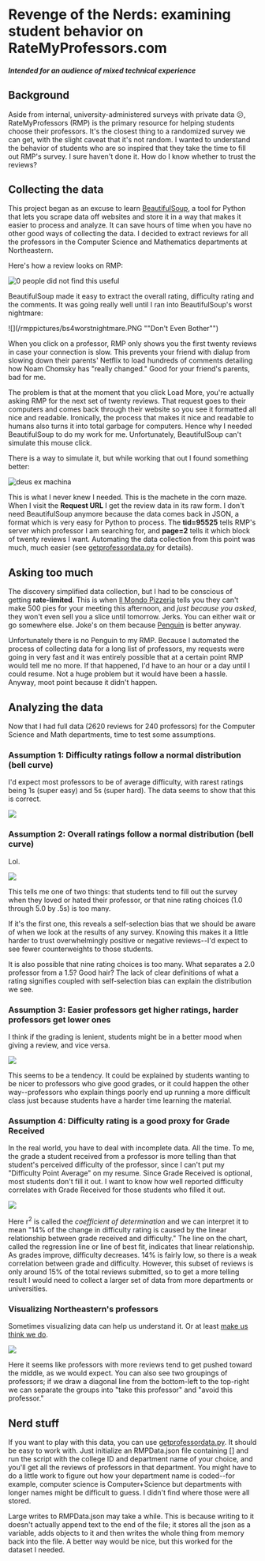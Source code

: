 # Revenge of the Nerds: examining student behavior on RateMyProfessors.com
##### Intended for an audience of mixed technical experience

## Background
Aside from internal, university-administered surveys with private data :confused:, RateMyProfessors (RMP) is the primary resource for helping students choose their professors. It's the closest thing to a randomized survey we can get, with the slight caveat that it's not random. I wanted to understand the behavior of students who are so inspired that they take the time to fill out RMP's survey. I sure haven't done it. How do I know whether to trust the reviews?

## Collecting the data
This project began as an excuse to learn [BeautifulSoup](https://www.crummy.com/software/BeautifulSoup/bs4/doc/), a tool for Python that lets you scrape data off websites and store it in a way that makes it easier to process and analyze. It can save hours of time when you have no other good ways of collecting the data. I decided to extract reviews for all the professors in the Computer Science and Mathematics departments at Northeastern.

Here's how a review looks on RMP:

![](/rmppictures/olin.PNG "0 people did not find this useful")

BeautifulSoup made it easy to extract the overall rating, difficulty rating and the comments. It was going really well until I ran into BeautifulSoup's worst nightmare:

![](/rmppictures/bs4worstnightmare.PNG ""Don't Even Bother"")

When you click on a professor, RMP only shows you the first twenty reviews in case your connection is slow. This prevents your friend with dialup from slowing down their parents' Netflix to load hundreds of comments detailing how Noam Chomsky has "really changed." Good for your friend's parents, bad for me.

The problem is that at the moment that you click Load More, you're actually asking RMP for the next set of twenty reviews. That request goes to their computers and comes back through their website so you see it formatted all nice and readable. Ironically, the process that makes it nice and readable to humans also turns it into total garbage for computers. Hence why I needed BeautifulSoup to do my work for me. Unfortunately, BeautifulSoup can't simulate this mouse click.

There is a way to simulate it, but while working that out I found something better:

![](/rmppictures/thankfully.PNG "deus ex machina")

This is what I never knew I needed. This is the machete in the corn maze. When I visit the **Request URL** I get the review data in its raw form. I don't need BeautifulSoup anymore because the data comes back in JSON, a format which is very easy for Python to process. The **tid=95525** tells RMP's server which professor I am searching for, and **page=2** tells it which block of twenty reviews I want. Automating the data collection from this point was much, much easier (see [getprofessordata.py](/getprofessordata.py) for details).

## Asking too much
The discovery simplified data collection, but I had to be conscious of getting **rate-limited**. This is when [Il Mondo Pizzeria](http://www.ilmondopizza.com/index.php) tells you they can't make 500 pies for your meeting this afternoon, and *just because you asked*, they won't even sell you a slice until tomorrow. Jerks. You can either wait or go somewhere else. Joke's on them because [Penguin](http://www.thepenguinpizza.com) is better anyway.

Unfortunately there is no Penguin to my RMP. Because I automated the process of collecting data for a long list of professors, my requests were going in very fast and it was entirely possible that at a certain point RMP would tell me no more. If that happened, I'd have to an hour or a day until I could resume. Not a huge problem but it would have been a hassle. Anyway, moot point because it didn't happen.

## Analyzing the data
Now that I had full data (2620 reviews for 240 professors) for the Computer Science and Math departments, time to test some assumptions.

### Assumption 1: Difficulty ratings follow a normal distribution (bell curve)
I'd expect most professors to be of average difficulty, with rarest ratings being 1s (super easy) and 5s (super hard). The data seems to show that this is correct.

![](/rmppictures/difficultycounts.png "")

### Assumption 2: Overall ratings follow a normal distribution (bell curve)
Lol.

![](/rmppictures/overallcounts.png "")

This tells me one of two things: that students tend to fill out the survey when they loved or hated their professor, or that nine rating choices (1.0 through 5.0 by .5s) is too many.

If it's the first one, this reveals a self-selection bias that we should be aware of when we look at the results of any survey. Knowing this makes it a little harder to trust overwhelmingly positive or negative reviews--I'd expect to see fewer counterweights to those students.

It is also possible that nine rating choices is too many. What separates a 2.0 professor from a 1.5? Good hair? The lack of clear definitions of what a rating signifies coupled with self-selection bias can explain the distribution we see.

### Assumption 3: Easier professors get higher ratings, harder professors get lower ones
I think if the grading is lenient, students might be in a better mood when giving a review, and vice versa.

![](/rmppictures/ratingpairs.png "")

This seems to be a tendency. It could be explained by students wanting to be nicer to professors who give good grades, or it could happen the other way--professors who explain things poorly end up running a more difficult class just because students have a harder time learning the material.

### Assumption 4: Difficulty rating is a good proxy for Grade Received
In the real world, you have to deal with incomplete data. All the time. To me, the grade a student received from a professor is more telling than that student's perceived difficulty of the professor, since I can't put my "Difficulty Point Average" on my resume. Since Grade Received is optional, most students don't fill it out. I want to know how well reported difficulty correlates with Grade Received for those students who filled it out.

![](/rmppictures/gradevsdifficulty.png "")

Here r<sup>2</sup> is called the *coefficient of determination* and we can interpret it to mean "14% of the change in difficulty rating is caused by the linear relationship between grade received and difficulty." The line on the chart, called the regression line or line of best fit, indicates that linear relationship. As grades improve, difficulty decreases. 14% is fairly low, so there is a weak correlation between grade and difficulty. However, this subset of reviews is only around 15% of the total reviews submitted, so to get a more telling result I would need to collect a larger set of data from more departments or universities.

### Visualizing Northeastern's professors
Sometimes visualizing data can help us understand it. Or at least [make us think we do](https://en.wikipedia.org/wiki/Dunning%E2%80%93Kruger_effect).

![](/rmppictures/professorscatter.png "")

Here it seems like professors with more reviews tend to get pushed toward the middle, as we would expect. You can also see two groupings of professors; if we draw a diagonal line from the bottom-left to the top-right we can separate the groups into "take this professor" and "avoid this professor."

## Nerd stuff
If you want to play with this data, you can use [getprofessordata.py](/getprofessordata.py). It should be easy to work with. Just initialize an RMPData.json file containing [] and run the script with the college ID and department name of your choice, and you'll get all the reviews of professors in that department. You might have to do a little work to figure out how your department name is coded--for example, computer science is Computer+Science but departments with longer names might be difficult to guess. I didn't find where those were all stored.

Large writes to RMPData.json may take a while. This is because writing to it doesn't actually append text to the end of the file; it stores all the json as a variable, adds objects to it and then writes the whole thing from memory back into the file. A better way would be nice, but this worked for the dataset I needed.
